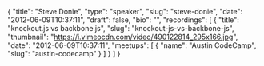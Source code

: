 {
  "title": "Steve Donie",
  "type": "speaker",
  "slug": "steve-donie",
  "date": "2012-06-09T10:37:11",
  "draft": false,
  "bio": "",
  "recordings": [
    {
      "title": "knockout.js vs backbone.js",
      "slug": "knockout-js-vs-backbone-js",
      "thumbnail": "https://i.vimeocdn.com/video/490122814_295x166.jpg",
      "date": "2012-06-09T10:37:11",
      "meetups": [
        {
          "name": "Austin CodeCamp",
          "slug": "austin-codecamp"
        }
      ]
    }
  ]
}